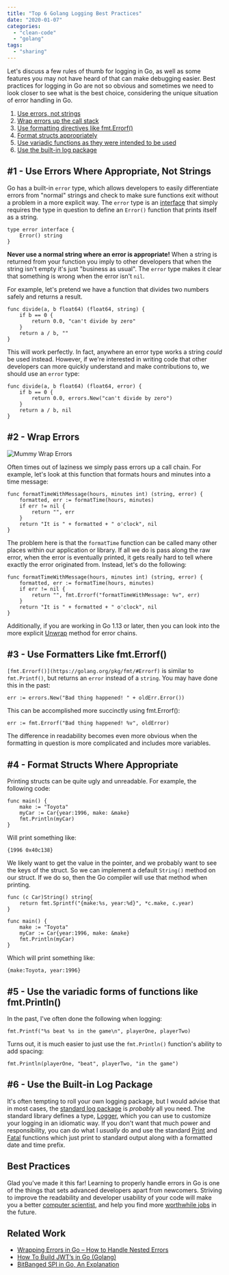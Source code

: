 ```yaml
---
title: "Top 6 Golang Logging Best Practices"
date: "2020-01-07"
categories: 
  - "clean-code"
  - "golang"
tags: 
  - "sharing"
---
```


Let's discuss a few rules of thumb for logging in Go, as well as some features you may not have heard of that can make debugging easier. Best practices for logging in Go are not so obvious and sometimes we need to look closer to see what is the best choice, considering the unique situation of error handling in Go.

1. [Use errors, not strings](#errors-not-strings)
2. [Wrap errors up the call stack](#wrap)
3. [Use formatting directives like fmt.Errorf()](#formatters)
4. [Format structs appropriately](#structs)
5. [Use variadic functions as they were intended to be used](#variadic)
6. [Use the built-in log package](#builtin)

## #1 - Use Errors Where Appropriate, Not Strings

Go has a built-in `error` type, which allows developers to easily differentiate errors from "normal" strings and check to make sure functions exit without a problem in a more explicit way. The `error` type is an [interface](https://qvault.io/2020/03/15/best-practices-for-writing-clean-interfaces-in-go/) that simply requires the type in question to define an `Error()` function that prints itself as a string.

```
type error interface {
    Error() string
}
```

**Never use a normal string where an error is appropriate!** When a string is returned from your function you imply to other developers that when the string isn't empty it's just "business as usual". The `error` type makes it clear that something is wrong when the error isn't `nil`.

For example, let's pretend we have a function that divides two numbers safely and returns a result.

```
func divide(a, b float64) (float64, string) {
    if b == 0 {
        return 0.0, "can't divide by zero"
    }
    return a / b, ""
}
```

This will work perfectly. In fact, anywhere an error type works a string _could_ be used instead. However, if we're interested in writing code that other developers can more quickly understand and make contributions to, we should use an `error` type:

```
func divide(a, b float64) (float64, error) {
    if b == 0 {
        return 0.0, errors.New("can't divide by zero")
    }
    return a / b, nil
}
```

## #2 - Wrap Errors

![Mummy Wrap Errors](/img/mummy_0.jpg)

Often times out of laziness we simply pass errors up a call chain. For example, let's look at this function that formats hours and minutes into a time message:

```
func formatTimeWithMessage(hours, minutes int) (string, error) {
	formatted, err := formatTime(hours, minutes)
	if err != nil {
		return "", err
	}
	return "It is " + formatted + " o'clock", nil
}
```

The problem here is that the `formatTime` function can be called many other places within our application or library. If all we do is pass along the raw error, when the error is eventually printed, it gets really hard to tell where exactly the error originated from. Instead, let's do the following:

```
func formatTimeWithMessage(hours, minutes int) (string, error) {
	formatted, err := formatTime(hours, minutes)
	if err != nil {
		return "", fmt.Errorf("formatTimeWithMessage: %v", err)
	}
	return "It is " + formatted + " o'clock", nil
}
```

Additionally, if you are working in Go 1.13 or later, then you can look into the more explicit [Unwrap](https://blog.golang.org/go1.13-errors#TOC_3.1.) method for error chains.

## #3 - Use Formatters Like fmt.Errorf()

`[fmt.Errorf()](https://golang.org/pkg/fmt/#Errorf)` is similar to `fmt.Printf()`, but returns an `error` instead of a `string`. You may have done this in the past:

```
err := errors.New("Bad thing happened! " + oldErr.Error()) 
```

This can be accomplished more succinctly using fmt.Errorf():

```
err := fmt.Errorf("Bad thing happened! %v", oldError) 
```

The difference in readability becomes even more obvious when the formatting in question is more complicated and includes more variables.

## #4 - Format Structs Where Appropriate

Printing structs can be quite ugly and unreadable. For example, the following code:

```
func main() {
    make := "Toyota"
    myCar := Car{year:1996, make: &make}
    fmt.Println(myCar)
}
```

Will print something like:

```
{1996 0x40c138}
```

We likely want to get the value in the pointer, and we probably want to see the keys of the struct. So we can implement a default `String()` method on our struct. If we do so, then the Go compiler will use that method when printing.

```
func (c Car)String() string{
    return fmt.Sprintf("{make:%s, year:%d}", *c.make, c.year)
}

func main() {
    make := "Toyota"
    myCar := Car{year:1996, make: &make}
    fmt.Println(myCar)
}
```

Which will print something like:

```
{make:Toyota, year:1996}
```

## #5 - Use the variadic forms of functions like fmt.Println()

In the past, I've often done the following when logging:

```
fmt.Printf("%s beat %s in the game\n", playerOne, playerTwo)
```

Turns out, it is much easier to just use the `fmt.Println()` function's ability to add spacing:

```
fmt.Println(playerOne, "beat", playerTwo, "in the game")
```

## #6 - Use the Built-in Log Package

It's often tempting to roll your own logging package, but I would advise that in most cases, the [standard log package](https://golang.org/pkg/log/) is _probably_ all you need. The standard library defines a type, [Logger](https://golang.org/pkg/log/#Logger), which you can use to customize your logging in an idiomatic way. If you don't want that much power and responsibility, you can do what I _usually_ do and use the standard [Print](https://golang.org/pkg/log/#Print) and [Fatal](https://golang.org/pkg/log/#Fatal) functions which just print to standard output along with a formatted date and time prefix.

## Best Practices

Glad you've made it this far! Learning to properly handle errors in Go is one of the things that sets advanced developers apart from newcomers. Striving to improve the readability and developer usability of your code will make you a better [computer scientist](https://qvault.io/2020/11/18/comprehensive-guide-to-learn-computer-science-online/), and help you find more [worthwhile jobs](https://qvault.io/2020/12/09/highest-paying-computer-science-jobs/) in the future.

## Related Work

- [Wrapping Errors in Go – How to Handle Nested Errors](https://qvault.io/2020/03/09/wrapping-errors-in-go-how-to-handle-nested-errors/)
- [How To Build JWT’s in Go (Golang)](https://qvault.io/2020/02/20/how-to-build-jwts-in-go-golang/)
- [BitBanged SPI in Go, An Explanation](https://qvault.io/2020/01/09/bitbanged-spi-in-go-an-explanation/)
